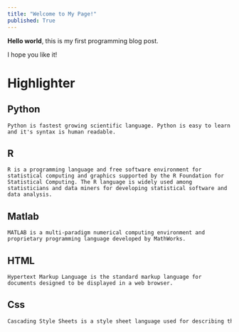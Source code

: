 ```yaml
---
title: "Welcome to My Page!"
published: True
---
```


**Hello world**, this is my first programming blog post.

I hope you like it!

# Highlighter
## Python
```
Python is fastest growing scientific language. Python is easy to learn and it's syntax is human readable. 
```

## R
```
R is a programming language and free software environment for statistical computing and graphics supported by the R Foundation for Statistical Computing. The R language is widely used among statisticians and data miners for developing statistical software and data analysis. 
```

## Matlab
```
MATLAB is a multi-paradigm numerical computing environment and proprietary programming language developed by MathWorks.
```

## HTML
```
Hypertext Markup Language is the standard markup language for documents designed to be displayed in a web browser.
```

## Css
```css
Cascading Style Sheets is a style sheet language used for describing the presentation of a document written in a markup language like HTML. CSS is a cornerstone technology of the World Wide Web, alongside HTML and JavaScript.
```

